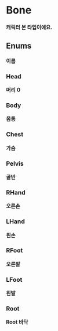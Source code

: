 # **Bone**

 **캐릭터 본 타입이에요.** 
## **Enums**

 **이름** 
### __Head__
 **머리** 
 **0** 
### __Body__
 **몸통** 
### __Chest__
 **가슴** 
### __Pelvis__
 **골반** 
### __RHand__
 **오른손** 
### __LHand__
 **왼손** 
### __RFoot__
 **오른발** 
### __LFoot__
 **왼발** 
### __Root__
 **Root 바닥** 
